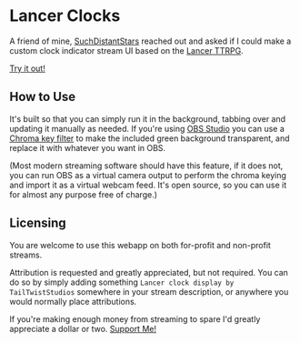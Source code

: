 # Lancer Clocks
A friend of mine, [SuchDistantStars](https://www.twitch.tv/suchdistantstars) reached out and asked if I could make a custom clock indicator stream UI based on the [Lancer TTRPG](https://massifpress.com/lancer). 

<a class="btn btn-primary" href="../Latest/index.html" role="button">Try it out!</a>
## How to Use
It's built so that you can simply run it in the background, tabbing over and updating it manually as needed. If you're using [OBS Studio](https://obsproject.com/) you can use a [Chroma key filter](https://obsproject.com/kb/chroma-key-filter) to make the included green background transparent, and replace it with whatever you want in OBS. 

(Most modern streaming software should have this feature, if it does not, you can run OBS as a virtual camera output to perform the chroma keying and import it as a virtual webcam feed. It's open source, so you can use it for almost any purpose free of charge.)
## Licensing
You are welcome to use this webapp on both for-profit and non-profit streams. 

Attribution is requested and greatly appreciated, but not required. You can do so by simply adding something `Lancer clock display by TailTwistStudios` somewhere in your stream description, or anywhere you would normally place attributions.

If you're making enough money from streaming to spare I'd greatly appreciate a dollar or two. [Support Me!](../../About/SupportMe.md)
